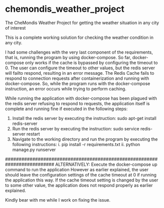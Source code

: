 # chemondis_weather_project
The CheMondis Weather Project for getting the weather situation in any city of interest

This is a complete working solution for checking the weather condition in any city.

I had some challenges with the very last component of the requirements, that is, running the program by using docker-compose. So far, docker-compose only works if the cache is bypassed by configuring the timeout to 0. The user can configure the timeout to other values, but the redis server will failto respond, resulting in an error message. The Redis Cache fails to respond to connection requests after containerization and running with docker-compose. So, while the program runs with the docker-compose instruction, an error occurs while trying to perform caching.

While running the application with docker-compose has been plagued with the redis server refusing to respond to requests, 
the application itself is complete and running fine if executed in the following steps:

1. Install the redis server by executing the instruction: sudo apt-get install redis-server 
2. Run the redis server by executing the instruction: sudo service redis-server restart 
3. Navigate to the working directory and run the program by executing the following instructions: 
    i. pip install -r requirements.txt
    ii. python manage.py runserver
    
 
##########################################################################
ALTERNATIVELY:
Execute the docker-compose up command to run the application
However as earlier explained, the user should leave the configuration settings of the cache timeout at 0 if running the application this way.
If the cache timeout setting is changed by the user to some other value, the application does not respond properly as earlier explained.


Kindly bear with me while I work on fixing the issue.
